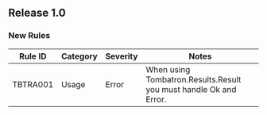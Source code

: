 ## Release 1.0

### New Rules

| Rule ID  | Category | Severity | Notes                                                                      |
|----------|----------|----------|----------------------------------------------------------------------------|
| TBTRA001 | Usage    | Error    | When using Tombatron.Results.Result<T> you must handle Ok<T> and Error<T>. |